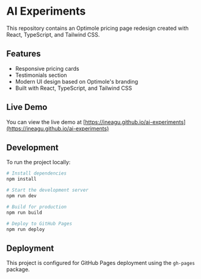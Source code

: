 # AI Experiments

This repository contains an Optimole pricing page redesign created with React, TypeScript, and Tailwind CSS.

## Features

- Responsive pricing cards
- Testimonials section
- Modern UI design based on Optimole's branding
- Built with React, TypeScript, and Tailwind CSS

## Live Demo

You can view the live demo at [https://ineagu.github.io/ai-experiments](https://ineagu.github.io/ai-experiments)

## Development

To run the project locally:

```bash
# Install dependencies
npm install

# Start the development server
npm run dev

# Build for production
npm run build

# Deploy to GitHub Pages
npm run deploy
```

## Deployment

This project is configured for GitHub Pages deployment using the `gh-pages` package. 